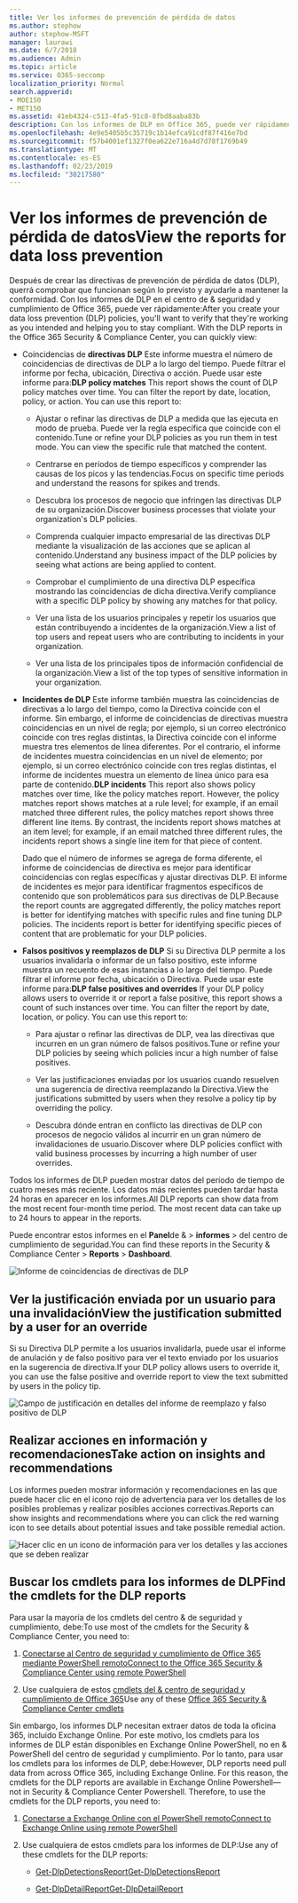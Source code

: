 ```yaml
---
title: Ver los informes de prevención de pérdida de datos
ms.author: stephow
author: stephow-MSFT
manager: laurawi
ms.date: 6/7/2018
ms.audience: Admin
ms.topic: article
ms.service: O365-seccomp
localization_priority: Normal
search.appverid:
- MOE150
- MET150
ms.assetid: 41eb4324-c513-4fa5-91c8-8fbd8aaba83b
description: Con los informes de DLP en Office 365, puede ver rápidamente el número de coincidencias de directivas de DLP, invalidaciones o falsos positivos; ver si las tendencias están arriba o abajo con el tiempo; filtrar el informe de diferentes formas; y ver detalles adicionales seleccionando un punto en una línea del gráfico.
ms.openlocfilehash: 4e9e5405b5c35719c1b14efca91cdf87f416e7bd
ms.sourcegitcommit: f57b4001ef1327f0ea622e716a4d7d78f1769b49
ms.translationtype: MT
ms.contentlocale: es-ES
ms.lasthandoff: 02/23/2019
ms.locfileid: "30217580"
---
```

# <a name="view-the-reports-for-data-loss-prevention"></a><span data-ttu-id="19a5a-103">Ver los informes de prevención de pérdida de datos</span><span class="sxs-lookup"><span data-stu-id="19a5a-103">View the reports for data loss prevention</span></span>

<span data-ttu-id="19a5a-p101">Después de crear las directivas de prevención de pérdida de datos (DLP), querrá comprobar que funcionan según lo previsto y ayudarle a mantener la conformidad. Con los informes de DLP en el centro de &amp; seguridad y cumplimiento de Office 365, puede ver rápidamente:</span><span class="sxs-lookup"><span data-stu-id="19a5a-p101">After you create your data loss prevention (DLP) policies, you'll want to verify that they're working as you intended and helping you to stay compliant. With the DLP reports in the Office 365 Security &amp; Compliance Center, you can quickly view:</span></span>
  
- <span data-ttu-id="19a5a-p102">Coincidencias de **directivas DLP** Este informe muestra el número de coincidencias de directivas de DLP a lo largo del tiempo. Puede filtrar el informe por fecha, ubicación, Directiva o acción. Puede usar este informe para:</span><span class="sxs-lookup"><span data-stu-id="19a5a-p102">**DLP policy matches** This report shows the count of DLP policy matches over time. You can filter the report by date, location, policy, or action. You can use this report to:</span></span> 
    
  - <span data-ttu-id="19a5a-p103">Ajustar o refinar las directivas de DLP a medida que las ejecuta en modo de prueba. Puede ver la regla específica que coincide con el contenido.</span><span class="sxs-lookup"><span data-stu-id="19a5a-p103">Tune or refine your DLP policies as you run them in test mode. You can view the specific rule that matched the content.</span></span>
    
  - <span data-ttu-id="19a5a-111">Centrarse en períodos de tiempo específicos y comprender las causas de los picos y las tendencias.</span><span class="sxs-lookup"><span data-stu-id="19a5a-111">Focus on specific time periods and understand the reasons for spikes and trends.</span></span>
    
  - <span data-ttu-id="19a5a-112">Descubra los procesos de negocio que infringen las directivas DLP de su organización.</span><span class="sxs-lookup"><span data-stu-id="19a5a-112">Discover business processes that violate your organization's DLP policies.</span></span>
    
  - <span data-ttu-id="19a5a-113">Comprenda cualquier impacto empresarial de las directivas DLP mediante la visualización de las acciones que se aplican al contenido.</span><span class="sxs-lookup"><span data-stu-id="19a5a-113">Understand any business impact of the DLP policies by seeing what actions are being applied to content.</span></span>
    
  - <span data-ttu-id="19a5a-114">Comprobar el cumplimiento de una directiva DLP específica mostrando las coincidencias de dicha directiva.</span><span class="sxs-lookup"><span data-stu-id="19a5a-114">Verify compliance with a specific DLP policy by showing any matches for that policy.</span></span>
    
  - <span data-ttu-id="19a5a-115">Ver una lista de los usuarios principales y repetir los usuarios que están contribuyendo a incidentes de la organización.</span><span class="sxs-lookup"><span data-stu-id="19a5a-115">View a list of top users and repeat users who are contributing to incidents in your organization.</span></span>
    
  - <span data-ttu-id="19a5a-116">Ver una lista de los principales tipos de información confidencial de la organización.</span><span class="sxs-lookup"><span data-stu-id="19a5a-116">View a list of the top types of sensitive information in your organization.</span></span>
    
- <span data-ttu-id="19a5a-p104">**Incidentes de DLP** Este informe también muestra las coincidencias de directivas a lo largo del tiempo, como la Directiva coincide con el informe. Sin embargo, el informe de coincidencias de directivas muestra coincidencias en un nivel de regla; por ejemplo, si un correo electrónico coincide con tres reglas distintas, la Directiva coincide con el informe muestra tres elementos de línea diferentes. Por el contrario, el informe de incidentes muestra coincidencias en un nivel de elemento; por ejemplo, si un correo electrónico coincide con tres reglas distintas, el informe de incidentes muestra un elemento de línea único para esa parte de contenido.</span><span class="sxs-lookup"><span data-stu-id="19a5a-p104">**DLP incidents** This report also shows policy matches over time, like the policy matches report. However, the policy matches report shows matches at a rule level; for example, if an email matched three different rules, the policy matches report shows three different line items. By contrast, the incidents report shows matches at an item level; for example, if an email matched three different rules, the incidents report shows a single line item for that piece of content.</span></span> 
    
  <span data-ttu-id="19a5a-p105">Dado que el número de informes se agrega de forma diferente, el informe de coincidencias de directiva es mejor para identificar coincidencias con reglas específicas y ajustar directivas DLP. El informe de incidentes es mejor para identificar fragmentos específicos de contenido que son problemáticos para sus directivas de DLP.</span><span class="sxs-lookup"><span data-stu-id="19a5a-p105">Because the report counts are aggregated differently, the policy matches report is better for identifying matches with specific rules and fine tuning DLP policies. The incidents report is better for identifying specific pieces of content that are problematic for your DLP policies.</span></span>
    
- <span data-ttu-id="19a5a-p106">**Falsos positivos y reemplazos de DLP** Si su Directiva DLP permite a los usuarios invalidarla o informar de un falso positivo, este informe muestra un recuento de esas instancias a lo largo del tiempo. Puede filtrar el informe por fecha, ubicación o Directiva. Puede usar este informe para:</span><span class="sxs-lookup"><span data-stu-id="19a5a-p106">**DLP false positives and overrides** If your DLP policy allows users to override it or report a false positive, this report shows a count of such instances over time. You can filter the report by date, location, or policy. You can use this report to:</span></span> 
    
  - <span data-ttu-id="19a5a-125">Para ajustar o refinar las directivas de DLP, vea las directivas que incurren en un gran número de falsos positivos.</span><span class="sxs-lookup"><span data-stu-id="19a5a-125">Tune or refine your DLP policies by seeing which policies incur a high number of false positives.</span></span>
    
  - <span data-ttu-id="19a5a-126">Ver las justificaciones enviadas por los usuarios cuando resuelven una sugerencia de directiva reemplazando la Directiva.</span><span class="sxs-lookup"><span data-stu-id="19a5a-126">View the justifications submitted by users when they resolve a policy tip by overriding the policy.</span></span>
    
  - <span data-ttu-id="19a5a-127">Descubra dónde entran en conflicto las directivas de DLP con procesos de negocio válidos al incurrir en un gran número de invalidaciones de usuario.</span><span class="sxs-lookup"><span data-stu-id="19a5a-127">Discover where DLP policies conflict with valid business processes by incurring a high number of user overrides.</span></span>
    
<span data-ttu-id="19a5a-p107">Todos los informes de DLP pueden mostrar datos del período de tiempo de cuatro meses más reciente. Los datos más recientes pueden tardar hasta 24 horas en aparecer en los informes.</span><span class="sxs-lookup"><span data-stu-id="19a5a-p107">All DLP reports can show data from the most recent four-month time period. The most recent data can take up to 24 hours to appear in the reports.</span></span>
  
<span data-ttu-id="19a5a-130">Puede encontrar estos informes en el **Panel**de &amp; \> **informes** \> del centro de cumplimiento de seguridad.</span><span class="sxs-lookup"><span data-stu-id="19a5a-130">You can find these reports in the Security &amp; Compliance Center \> **Reports** \> **Dashboard**.</span></span>
  
![Informe de coincidencias de directivas de DLP](media/117d20c9-d379-403f-ad68-1f5cd6c4e5cf.png)
  
## <a name="view-the-justification-submitted-by-a-user-for-an-override"></a><span data-ttu-id="19a5a-132">Ver la justificación enviada por un usuario para una invalidación</span><span class="sxs-lookup"><span data-stu-id="19a5a-132">View the justification submitted by a user for an override</span></span>

<span data-ttu-id="19a5a-133">Si su Directiva DLP permite a los usuarios invalidarla, puede usar el informe de anulación y de falso positivo para ver el texto enviado por los usuarios en la sugerencia de directiva.</span><span class="sxs-lookup"><span data-stu-id="19a5a-133">If your DLP policy allows users to override it, you can use the false positive and override report to view the text submitted by users in the policy tip.</span></span>
  
![Campo de justificación en detalles del informe de reemplazo y falso positivo de DLP](media/e11e3126-026d-4e77-a16d-74a0686d1fa3.png)
  
## <a name="take-action-on-insights-and-recommendations"></a><span data-ttu-id="19a5a-135">Realizar acciones en información y recomendaciones</span><span class="sxs-lookup"><span data-stu-id="19a5a-135">Take action on insights and recommendations</span></span>

<span data-ttu-id="19a5a-136">Los informes pueden mostrar información y recomendaciones en las que puede hacer clic en el icono rojo de advertencia para ver los detalles de los posibles problemas y realizar posibles acciones correctivas.</span><span class="sxs-lookup"><span data-stu-id="19a5a-136">Reports can show insights and recommendations where you can click the red warning icon to see details about potential issues and take possible remedial action.</span></span>
  
![Hacer clic en un icono de información para ver los detalles y las acciones que se deben realizar](media/51782036-7299-4960-8175-75c2b1637159.png)
  
## <a name="find-the-cmdlets-for-the-dlp-reports"></a><span data-ttu-id="19a5a-138">Buscar los cmdlets para los informes de DLP</span><span class="sxs-lookup"><span data-stu-id="19a5a-138">Find the cmdlets for the DLP reports</span></span>

<span data-ttu-id="19a5a-139">Para usar la mayoría de los cmdlets del centro &amp; de seguridad y cumplimiento, debe:</span><span class="sxs-lookup"><span data-stu-id="19a5a-139">To use most of the cmdlets for the Security &amp; Compliance Center, you need to:</span></span>
  
1. [<span data-ttu-id="19a5a-140">Conectarse al Centro de seguridad y cumplimiento de Office 365 mediante PowerShell remoto</span><span class="sxs-lookup"><span data-stu-id="19a5a-140">Connect to the Office 365 Security &amp; Compliance Center using remote PowerShell</span></span>](http://go.microsoft.com/fwlink/?LinkID=799771&amp;clcid=0x409)
    
2. <span data-ttu-id="19a5a-141">Use cualquiera de estos [cmdlets del &amp; centro de seguridad y cumplimiento de Office 365](http://go.microsoft.com/fwlink/?LinkID=799772&amp;clcid=0x409)</span><span class="sxs-lookup"><span data-stu-id="19a5a-141">Use any of these [Office 365 Security &amp; Compliance Center cmdlets](http://go.microsoft.com/fwlink/?LinkID=799772&amp;clcid=0x409)</span></span>
    
<span data-ttu-id="19a5a-p108">Sin embargo, los informes DLP necesitan extraer datos de toda la oficina 365, incluido Exchange Online. Por este motivo, los cmdlets para los informes de DLP están disponibles en Exchange Online PowerShell, no en &amp; PowerShell del centro de seguridad y cumplimiento. Por lo tanto, para usar los cmdlets para los informes de DLP, debe:</span><span class="sxs-lookup"><span data-stu-id="19a5a-p108">However, DLP reports need pull data from across Office 365, including Exchange Online. For this reason, the cmdlets for the DLP reports are available in Exchange Online Powershell—not in Security &amp; Compliance Center Powershell. Therefore, to use the cmdlets for the DLP reports, you need to:</span></span>
  
1. [<span data-ttu-id="19a5a-145">Conectarse a Exchange Online con el PowerShell remoto</span><span class="sxs-lookup"><span data-stu-id="19a5a-145">Connect to Exchange Online using remote PowerShell</span></span>](http://go.microsoft.com/fwlink/?LinkID=799773&amp;clcid=0x409)
    
2. <span data-ttu-id="19a5a-146">Use cualquiera de estos cmdlets para los informes de DLP:</span><span class="sxs-lookup"><span data-stu-id="19a5a-146">Use any of these cmdlets for the DLP reports:</span></span>
    
      - [<span data-ttu-id="19a5a-147">Get-DlpDetectionsReport</span><span class="sxs-lookup"><span data-stu-id="19a5a-147">Get-DlpDetectionsReport</span></span>](http://go.microsoft.com/fwlink/?LinkID=799774&amp;clcid=0x409)
    
      - [<span data-ttu-id="19a5a-148">Get-DlpDetailReport</span><span class="sxs-lookup"><span data-stu-id="19a5a-148">Get-DlpDetailReport</span></span>](http://go.microsoft.com/fwlink/?LinkID=799775&amp;clcid=0x409)
    

